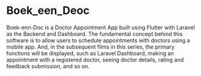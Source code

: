# Boek_een_Deoc

Boek-enn-Doc is a Doctor Appointment App built using Flutter with Laravel as the Backend and Dashboard. The fundamental concept behind this software is to allow users to schedule appointments with doctors using a mobile app. And, in the subsequent films in this series, the primary functions will be displayed, such as Laravel Dashboard, making an appointment with a registered doctor, seeing doctor details, rating and feedback submission, and so on.
